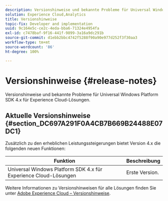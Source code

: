 ```yaml
---
description: Versionshinweise und bekannte Probleme für Universal Windows Platform SDK 4.x für Experience Cloud-Lösungen.
solution: Experience Cloud,Analytics
title: Versionshinweise
topic-fix: Developer and implementation
uuid: 9c164e5c-ce2c-4eda-bba6-71324e4954fa
exl-id: c7478baf-9f16-441f-9899-3a16a9dc291b
source-git-commit: d1ebb2bbc4742f5288f90a90e977d252f3f30aa3
workflow-type: tm+mt
source-wordcount: '86'
ht-degree: 100%

---
```


# Versionshinweise {#release-notes}

Versionshinweise und bekannte Probleme für Universal Windows Platform SDK 4.x für Experience Cloud-Lösungen.

## Aktuelle Versionshinweise {#section_DC697A291F0A4CB7B669B24488E07DC1}

Zusätzlich zu den erheblichen Leistungssteigerungen bietet Version 4.x die folgenden neuen Funktionen:

| Funktion | Beschreibung |
|--- |--- |
| Universal Windows Platform SDK 4.x für Experience Cloud-Lösungen | Erste Version. |

Weitere Informationen zu Versionshinweisen für alle Lösungen finden Sie unter [Adobe Experience Cloud – Versionshinweise](https://experienceleague.adobe.com/docs/release-notes/experience-cloud/current.html?lang=de).
